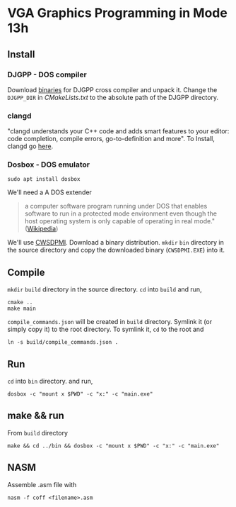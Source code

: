# VGA Graphics Programming in Mode 13h

## Install

### DJGPP - DOS compiler

Download [binaries](https://github.com/andrewwutw/build-djgpp/releases) for DJGPP cross compiler and unpack it. Change the `DJGPP_DIR` in *CMakeLists.txt* to the absolute path of the DJGPP directory.

### clangd

"clangd understands your C++ code and adds smart features to your editor: code completion, compile errors, go-to-definition and more". To Install, clangd go [here](https://clangd.llvm.org/installation.html). 

### Dosbox - DOS emulator

```
sudo apt install dosbox
```

We'll need a A DOS extender

> a computer software program running under DOS that enables software to run in a protected mode environment even though the host operating system is only capable of operating in real mode." ([Wikipedia](https://en.wikipedia.org/wiki/DOS_extender))

We'll use [CWSDPMI](http://sandmann.dotster.com/cwsdpmi/). Download a binary distribution. `mkdir` `bin` directory in the source directory and copy the downloaded binary (`CWSDPMI.EXE`) into it.

## Compile

`mkdir` `build` directory in the source directory. `cd` into `build` and run,

```
cmake ..
make main
```

`compile_commands.json` will be created in `build` directory. Symlink it (or simply copy it) to the root directory. To symlink it, `cd` to the root and

```
ln -s build/compile_commands.json .
```

## Run

`cd` into `bin` directory. and run,

```
dosbox -c "mount x $PWD" -c "x:" -c "main.exe"
```

## make && run

From `build` directory

```
make && cd ../bin && dosbox -c "mount x $PWD" -c "x:" -c "main.exe"
```

## NASM

Assemble .asm file with

```
nasm -f coff <filename>.asm
```


